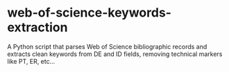 # web-of-science-keywords-extraction
A Python script that parses Web of Science bibliographic records and extracts clean keywords from DE and ID fields, removing technical markers like PT, ER, etc...
